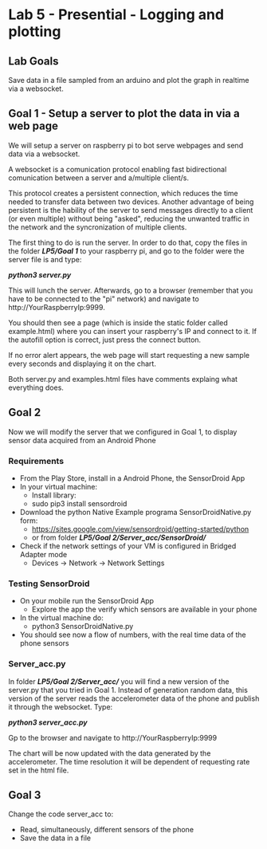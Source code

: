 # Lab 5 - Presential - Logging and plotting

## Lab Goals

Save data in a file sampled from an arduino and plot the graph in realtime via a websocket.

## Goal 1 - Setup a server to plot the data in via a web page

We will setup a server on raspberry pi to bot serve webpages and send data via a websocket.

A websocket is a comunication protocol enabling fast bidirectional comunication between a server and a/multiple client/s.

This protocol creates a persistent connection, which reduces the time needed to transfer data between two devices. Another advantage of being persistent is the hability of the server to send messages directly to a client (or even multiple) without being "asked", reducing the unwanted traffic in the network and the syncronization of multiple clients.


The first thing to do is run the server. In order to do that, copy the files in the folder ***LP5/Goal 1*** to your raspberry pi, and go to the folder were the server file is and type:

***python3 server.py***

This will lunch the server. Afterwards, go to a browser (remember that you have to be connected to the "pi" network) and navigate to http://YourRaspberryIp:9999.

You should then see a page (which is inside the static folder called example.html) where you can insert your raspberry's IP and connect to it. If the autofill option is correct, just press the connect button.

If no error alert appears, the web page will start requesting a new sample every seconds and displaying it on the chart.

Both server.py and examples.html files have comments explaing what everything does.



## Goal 2

Now we will modify the server that we configured in Goal 1, to display sensor data acquired from an Android Phone

### Requirements

* From the Play Store, install in a Android Phone, the SensorDroid App
* In your virtual machine:
  * Install library: 
  * sudo pip3 install sensordroid
* Download the python Native Example programa SensorDroidNative.py form:
  * https://sites.google.com/view/sensordroid/getting-started/python
  * or from folder ***LP5/Goal 2/Server_acc/SensorDroid/***
* Check if the network settings of your VM is configured in Bridged Adapter mode
  * Devices -> Network -> Network Settings

### Testing SensorDroid
* On your mobile run the SensorDroid App
  * Explore the app the verify which sensors are available in your phone
* In the virtual machine do:
  * python3 SensorDroidNative.py
* You should see now a flow of numbers, with the real time data of the phone sensors

### Server_acc.py

In folder ***LP5/Goal 2/Server_acc/*** you will find a new version of the server.py that you tried in Goal 1. Instead of generation random data, this version of the server reads the accelerometer data of the phone and publish it through the websocket. Type:

***python3 server_acc.py***

Gp to the browser and navigate to http://YourRaspberryIp:9999

The chart will be now updated with the data generated by the accelerometer. The time resolution it will be dependent of requesting rate set in the html file.



## Goal 3

Change the code server_acc to:
* Read, simultaneously, different sensors of the phone
* Save the data in a file

